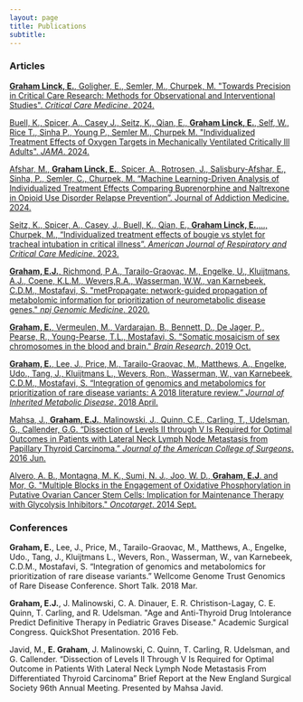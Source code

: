 ```yaml
---
layout: page
title: Publications
subtitle: 
---
```

### Articles

[**Graham Linck, E.**, Goligher, E., Semler, M., Churpek, M. "Towards Precision in Critical Care Research: Methods for Observational and Interventional Studies". *Critical Care Medicine*. 2024.](https://journals.lww.com/ccmjournal/abstract/2024/09000/toward_precision_in_critical_care_research_.11.aspx)

[Buell, K., Spicer, A., Casey J., Seitz, K., Qian, E., **Graham Linck, E.**, Self, W., Rice T., Sinha P., Young P., Semler M., Churpek M. "Individualized Treatment Effects of Oxygen Targets in Mechanically Ventilated Critically Ill Adults". *JAMA*. 2024.](https://pmc.ncbi.nlm.nih.gov/articles/PMC10951851/)

[Afshar, M., **Graham Linck, E.**,  Spicer, A., Rotrosen, J., Salisbury-Afshar, E., Sinha, P., Semler, C., Churpek, M. “Machine Learning-Driven Analysis of Individualized Treatment Effects Comparing Buprenorphine and Naltrexone in Opioid Use Disorder Relapse Prevention”. Journal of Addiction Medicine. 2024.](https://journals-lww-com.ezproxy.library.wisc.edu/journaladdictionmedicine/fulltext/2024/09000/machine_learning_driven_analysis_of_individualized.9.aspx)  

[Seitz, K., Spicer, A., Casey, J., Buell, K., Qian, E., **Graham Linck, E.**,..., Churpek, M., “Individualized treatment effects of bougie vs stylet for tracheal intubation in critical illness”. *American Journal of Respiratory and Critical Care Medicine*. 2023.](https://www-atsjournals-org.ezproxy.library.wisc.edu/doi/10.1164/rccm.202209-1799OC?url_ver=Z39.88-2003&rfr_id=ori:rid:crossref.org&rfr_dat=cr_pub%20%200pubmed)

[**Graham, E.J.**, Richmond, P.A., Tarailo-Graovac, M., Engelke, U., Kluijtmans, A.J., Coene, K.L.M., Wevers,R.A., Wasserman, W.W., van Karnebeek, C.D.M., Mostafavi, S. "metPropagate: network-guided propagation of metabolomic information for prioritization of neurometabolic disease genes." *npj Genomic Medicine*. 2020.](https://www.nature.com/articles/s41525-020-0132-5)

[**Graham, E.**, Vermeulen, M., Vardarajan, B., Bennett, D., De Jager, P., Pearse, R., Young-Pearse, T.L., Mostafavi, S. "Somatic mosaicism of sex chromosomes in the blood and brain." *Brain Research*. 2019 Oct.](https://pubmed.ncbi.nlm.nih.gov/31348909-somatic-mosaicism-of-sex-chromosomes-in-the-blood-and-brain/)

[**Graham, E.**, Lee, J., Price, M., Tarailo-Graovac, M., Matthews, A., Engelke, Udo., Tang, J., Kluijtmans L., Wevers, Ron., Wasserman, W., van Karnebeek, C.D.M., Mostafavi, S. “Integration of genomics and metabolomics for prioritization of rare disease variants: A 2018 literature review.” *Journal of Inherited Metabolic Disease*. 2018 April.](https://www.ncbi.nlm.nih.gov/pubmed/29721916)

[Mahsa, J., **Graham, E.J.**, Malinowski, J., Quinn, C.E., Carling, T., Udelsman, G., Callender, G.G. “Dissection of Levels II through V Is Required for Optimal Outcomes in Patients with Lateral Neck Lymph Node Metastasis from Papillary Thyroid Carcinoma.” *Journal of the American College of Surgeons*. 2016 Jun.](https://www.ncbi.nlm.nih.gov/pubmed/27049777)

[Alvero, A. B., Montagna, M. K., Sumi, N. J., Joo, W. D., **Graham, E.J**. and Mor, G. "Multiple Blocks in the Engagement of Oxidative Phosphorylation in Putative Ovarian Cancer Stem Cells: Implication for Maintenance Therapy with Glycolysis Inhibitors." *Oncotarget*. 2014 Sept.](https://www.ncbi.nlm.nih.gov/pmc/articles/PMC4226715/)

### Conferences

**Graham, E.**, Lee, J., Price, M., Tarailo-Graovac, M., Matthews, A., Engelke, Udo., Tang, J., Kluijtmans L., Wevers, Ron., Wasserman, W., van Karnebeek, C.D.M., Mostafavi, S. “Integration of genomics and metabolomics for prioritization of rare disease variants.” Wellcome Genome Trust Genomics of Rare Disease Conference. Short Talk. 2018 Mar. 

**Graham, E.J.**, J. Malinowski, C. A. Dinauer, E. R. Christison-Lagay, C. E. Quinn, T. Carling, and R. Udelsman. "Age and Anti-Thyroid Drug Intolerance Predict Definitive Therapy in Pediatric Graves Disease." Academic Surgical Congress. QuickShot Presentation. 2016 Feb. 

Javid, M., **E. Graham**, J. Malinowski, C. Quinn, T. Carling, R. Udelsman, and G. Callender. “Dissection of Levels II Through V Is Required for Optimal Outcome in Patients With Lateral Neck Lymph Node Metastasis From Differentiated Thyroid Carcinoma” Brief Report at the New England Surgical Society 96th Annual Meeting. Presented by Mahsa Javid.

